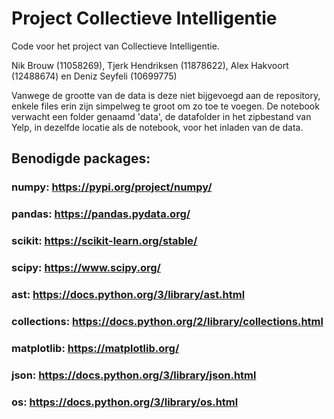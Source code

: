 # Project Collectieve Intelligentie
Code voor het project van Collectieve Intelligentie.

Nik Brouw (11058269), Tjerk Hendriksen (11878622), Alex Hakvoort (12488674) en Deniz Seyfeli (10699775)

Vanwege de grootte van de data is deze niet bijgevoegd aan de repository, enkele files erin zijn simpelweg te groot om zo toe te voegen.
De notebook verwacht een folder genaamd 'data', de datafolder in het zipbestand van Yelp, in dezelfde locatie als de notebook, voor het inladen van de data.

## Benodigde packages:
### numpy: https://pypi.org/project/numpy/
### pandas: https://pandas.pydata.org/
### scikit: https://scikit-learn.org/stable/
### scipy: https://www.scipy.org/
### ast: https://docs.python.org/3/library/ast.html
### collections: https://docs.python.org/2/library/collections.html
### matplotlib: https://matplotlib.org/
### json: https://docs.python.org/3/library/json.html
### os: https://docs.python.org/3/library/os.html
